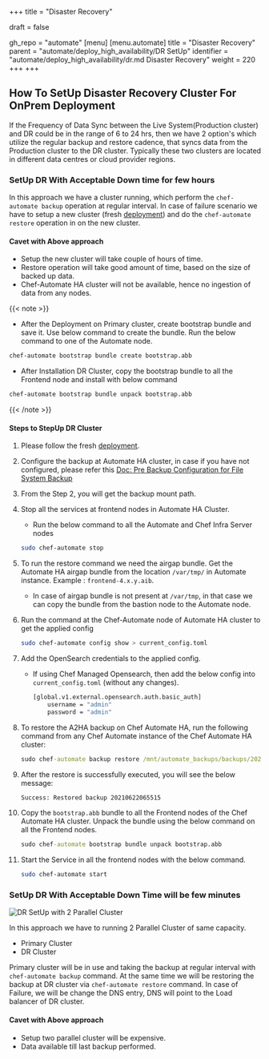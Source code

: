 +++
title = "Disaster Recovery"

draft = false

gh_repo = "automate"
[menu]
  [menu.automate]
    title = "Disaster Recovery"
    parent = "automate/deploy_high_availability/DR SetUp"
    identifier = "automate/deploy_high_availability/dr.md Disaster Recovery"
    weight = 220 +++
+++

## How To SetUp Disaster Recovery Cluster For OnPrem Deployment

If the Frequency of Data Sync between the Live System(Production cluster) and DR could be in the range of 6 to 24 hrs, then we have 2 option's which utilize the regular backup and restore cadence, that syncs data from the Production cluster to the DR cluster. Typically these two clusters are located in different data centres or cloud provider regions.

### SetUp DR With Acceptable Down time for few hours

In this approach we have a cluster running, which perform the `chef-automate backup` operation at regular interval. In case of failure scenario  we have to setup a new cluster (fresh [deployment](/automate/ha_onprim_deployment_procedure/#Run-these-steps-on-Bastion-Host-Machine)) and do the `chef-automate restore` operation in on the new cluster.

#### Cavet with Above approach

- Setup the new cluster will take couple of hours of time.
- Restore operation will take good amount of time, based on the size of backed up data.
- Chef-Automate HA cluster will not be available, hence no ingestion of data from any nodes.

{{< note >}}

- After the Deployment on Primary cluster, create bootstrap bundle and save it. Use below command to create the bundle. Run the below command to one of the Automate node.

```sh
chef-automate bootstrap bundle create bootstrap.abb
```

- After Installation DR Cluster, copy the bootstrap bundle to all the Frontend node and install with below command

```sh
chef-automate bootstrap bundle unpack bootstrap.abb
```

{{< /note >}}

#### Steps to StepUp DR Cluster

1. Please follow the fresh [deployment](/automate/ha_onprim_deployment_procedure/#Run-these-steps-on-Bastion-Host-Machine).

2. Configure the backup at Automate HA cluster, in case if you have not configured, please refer this [Doc: Pre Backup Configuration for File System Backup](/automate/ha_backup_restore_prerequisites/#pre-backup-configuration-for-file-system-backup)

3. From the Step 2, you will get the backup mount path.

4. Stop all the services at frontend nodes in Automate HA Cluster.

   - Run the below command to all the Automate and Chef Infra Server nodes

    ``` bash
    sudo chef-automate stop
    ```

5. To run the restore command we need the airgap bundle. Get the Automate HA airgap bundle from the location `/var/tmp/` in Automate instance. Example : `frontend-4.x.y.aib`.
    - In case of airgap bundle is not present at `/var/tmp`, in that case we can copy the bundle from the bastion node to the Automate node. 

6. Run the command at the Chef-Automate node of Automate HA cluster to get the applied config

    ```bash
    sudo chef-automate config show > current_config.toml 
    ```

7. Add the OpenSearch credentials to the applied config.

    - If using Chef Managed Opensearch, then add the below config into `current_config.toml` (without any changes).

        ```bash
        [global.v1.external.opensearch.auth.basic_auth]
            username = "admin"
            password = "admin"
        ```

8. To restore the A2HA backup on Chef Automate HA, run the following command from any Chef Automate instance of the Chef Automate HA cluster:

    ```cmd
    sudo chef-automate backup restore /mnt/automate_backups/backups/20210622065515/ --patch-config current_config.toml --airgap-bundle /var/tmp/frontend-4.x.y.aib --skip-preflight
    ```

9. After the restore is successfully executed, you will see the below message:
  
    ```bash
    Success: Restored backup 20210622065515
    ```

10. Copy the `bootstrap.abb` bundle to all the Frontend nodes of the Chef Automate HA cluster. Unpack the bundle using the below command on all the Frontend nodes.

    ```cmd
    sudo chef-automate bootstrap bundle unpack bootstrap.abb
    ```

11. Start the Service in all the frontend nodes with the below command.

    ``` bash
    sudo chef-automate start
    ```

### SetUp DR With Acceptable Down Time will be few minutes

![DR SetUp with 2 Parallel Cluster](/images/automate/DR-2-cluster.png)

In this approach we have to running 2 Parallel Cluster of same capacity.

- Primary Cluster
- DR Cluster

Primary cluster will be in use and taking the backup at regular interval with `chef-automate backup` command. At the same time we will be restoring the backup at DR cluster via `chef-automate restore` command. In case of Failure, we will be change the DNS entry, DNS will point to the Load balancer of DR cluster.

#### Cavet with Above approach

- Setup two parallel cluster will be expensive.
- Data available till last backup performed.

